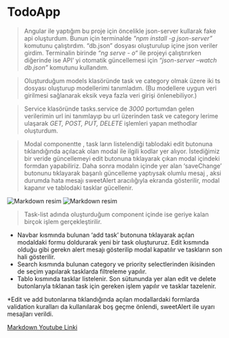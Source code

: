 # TodoApp

> Angular ile yaptığım bu proje için öncelikle json-server kullarak fake api oluşturdum. Bunun için terminalde _"npm install -g json-server”_ komutunu çalıştırdım. “db.json” dosyası oluşturulup içine json veriler girdim. Terminalin birinde _“ng serve - o“_ ile projeyi çalıştırırken diğerinde ise API’ yi otomatik güncellemesi için _“json-server –watch db.json”_ komutunu kullandım.

> Oluşturduğum models klasöründe task ve category olmak üzere iki ts dosyası oluşturup modellerimi tanımladım. (Bu modellere uygun veri girilmesi sağlanarak eksik veya fazla veri girişi önlenebiliyor.)

> Service klasöründe tasks.service de _3000_ portumdan gelen verilerimin url ini tanımlayıp bu url üzerinden task ve category lerime ulaşarak _GET, POST, PUT, DELETE_ işlemleri yapan methodlar oluşturdum.

> Modal componentte , task ların listelendiği tablodaki edit butonuna tıklandığında açılacak olan modal ile ilgili kodlar yer alıyor. İstediğimiz bir veride güncellemeyi edit butonuna tıklayarak çıkan modal içindeki formdan yapabiliriz. Daha sonra modalın içinde yer alan ‘saveChange’ butonunu tıklayarak başarılı güncelleme yaptıysak olumlu mesaj , aksi durumda hata mesajı sweetAlert aracılığıyla ekranda gösterilir, modal kapanır ve tablodaki tasklar gücellenir.

![Markdown resim](https://github.com/Esra08/Todo-App/blob/main/ss-images/todo1.jpg)
![Markdown resim](https://github.com/Esra08/Todo-App/blob/main/ss-images/todo2.jpg)


> Task-list adında oluşturduğum component içinde ise geriye kalan birçok işlem gerçekleştirilir.

- Navbar kısmında bulunan ‘add task’ butonuna tıklayarak açılan modaldaki formu doldurarak yeni bir task oluştururuz. Edit kısmında olduğu gibi gerekn alert mesajı gösterilip modal kapatılır ve taskların son hali gösterilir.
- Search kısmında bulunan category ve priority selectlerinden ikisinden de seçim yapılarak tasklarda filtreleme yapılır.
- Tablo kısmında tasklar listelenir. Son sütununda yer alan edit ve delete butonlarıyla tıklanan task için gereken işlem yapılır ve tasklar tazelenir.

\*Edit ve add butonlarına tıklandığında açılan modallardaki formlarda validation kuralları da kullanılarak boş geçme önlendi, sweetAlert ile uyarı mesajları verildi.

[Markdown Youtube Linki](https://www.youtube.com/watch?v=k_v0cJjktuc "Markdownu öğrendiğim video")
